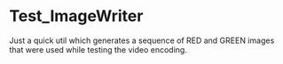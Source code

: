 
# Test_ImageWriter

Just a quick util which generates a sequence of RED and GREEN images 
that were used while testing the video encoding.